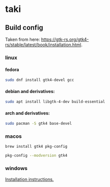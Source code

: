 # taki

## Build config

Taken from here: <https://gtk-rs.org/gtk4-rs/stable/latest/book/installation.html>.

### linux 

#### fedora

```sh
sudo dnf install gtk4-devel gcc
```

#### debian and derivatives:

```sh
sudo apt install libgtk-4-dev build-essential
```

#### arch and derivatives:

```sh
sudo pacman -S gtk4 base-devel
```

### macos

```sh
brew install gtk4 pkg-config

pkg-config --modversion gtk4
```

### windows

[Installation instructions.](https://gtk-rs.org/gtk4-rs/stable/latest/book/installation_windows.html)

